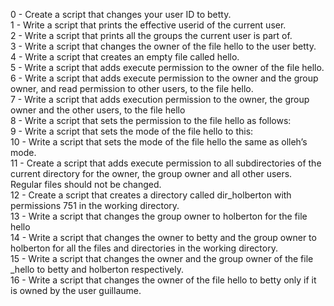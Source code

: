 0 - Create a script that changes your user ID to betty.  
1 - Write a script that prints the effective userid of the current user.  
2 - Write a script that prints all the groups the current user is part of.  
3 - Write a script that changes the owner of the file hello to the user betty.  
4 - Write a script that creates an empty file called hello.  
5 - Write a script that adds execute permission to the owner of the file hello.  
6 - Write a script that adds execute permission to the owner and the group owner, and read permission to other users, to the file hello.  
7 - Write a script that adds execution permission to the owner, the group owner and the other users, to the file hello  
8 - Write a script that sets the permission to the file hello as follows:  
9 - Write a script that sets the mode of the file hello to this:  
10 - Write a script that sets the mode of the file hello the same as olleh’s mode.  
11 - Create a script that adds execute permission to all subdirectories of the current directory for the owner, the group owner and all other users. Regular files should not be changed.  
12 - Create a script that creates a directory called dir_holberton with permissions 751 in the working directory.  
13 - Write a script that changes the group owner to holberton for the file hello  
14 - Write a script that changes the owner to betty and the group owner to holberton for all the files and directories in the working directory.  
15 - Write a script that changes the owner and the group owner of the file _hello to betty and holberton respectively.  
16 - Write a script that changes the owner of the file hello to betty only if it is owned by the user guillaume.  
